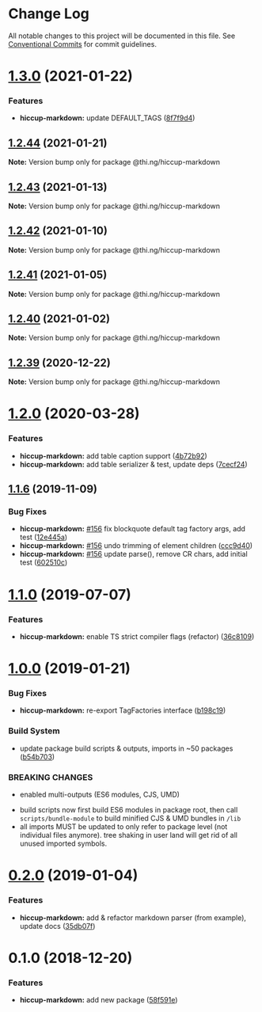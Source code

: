 # Change Log

All notable changes to this project will be documented in this file.
See [Conventional Commits](https://conventionalcommits.org) for commit guidelines.

# [1.3.0](https://github.com/thi-ng/umbrella/compare/@thi.ng/hiccup-markdown@1.2.44...@thi.ng/hiccup-markdown@1.3.0) (2021-01-22)


### Features

* **hiccup-markdown:** update DEFAULT_TAGS ([8f7f9d4](https://github.com/thi-ng/umbrella/commit/8f7f9d4b9b040799a5a981bfe00b82f233ce87bb))





## [1.2.44](https://github.com/thi-ng/umbrella/compare/@thi.ng/hiccup-markdown@1.2.43...@thi.ng/hiccup-markdown@1.2.44) (2021-01-21)

**Note:** Version bump only for package @thi.ng/hiccup-markdown





## [1.2.43](https://github.com/thi-ng/umbrella/compare/@thi.ng/hiccup-markdown@1.2.42...@thi.ng/hiccup-markdown@1.2.43) (2021-01-13)

**Note:** Version bump only for package @thi.ng/hiccup-markdown





## [1.2.42](https://github.com/thi-ng/umbrella/compare/@thi.ng/hiccup-markdown@1.2.41...@thi.ng/hiccup-markdown@1.2.42) (2021-01-10)

**Note:** Version bump only for package @thi.ng/hiccup-markdown





## [1.2.41](https://github.com/thi-ng/umbrella/compare/@thi.ng/hiccup-markdown@1.2.40...@thi.ng/hiccup-markdown@1.2.41) (2021-01-05)

**Note:** Version bump only for package @thi.ng/hiccup-markdown





## [1.2.40](https://github.com/thi-ng/umbrella/compare/@thi.ng/hiccup-markdown@1.2.39...@thi.ng/hiccup-markdown@1.2.40) (2021-01-02)

**Note:** Version bump only for package @thi.ng/hiccup-markdown





## [1.2.39](https://github.com/thi-ng/umbrella/compare/@thi.ng/hiccup-markdown@1.2.38...@thi.ng/hiccup-markdown@1.2.39) (2020-12-22)

**Note:** Version bump only for package @thi.ng/hiccup-markdown





# [1.2.0](https://github.com/thi-ng/umbrella/compare/@thi.ng/hiccup-markdown@1.1.14...@thi.ng/hiccup-markdown@1.2.0) (2020-03-28)


### Features

* **hiccup-markdown:** add table caption support ([4b72b92](https://github.com/thi-ng/umbrella/commit/4b72b92da8c832e2593a56554243e477c6bb0741))
* **hiccup-markdown:** add table serializer & test, update deps ([7cecf24](https://github.com/thi-ng/umbrella/commit/7cecf2440754a25b0b1a4ca967f49171fe83fed7))





## [1.1.6](https://github.com/thi-ng/umbrella/compare/@thi.ng/hiccup-markdown@1.1.5...@thi.ng/hiccup-markdown@1.1.6) (2019-11-09)

### Bug Fixes

* **hiccup-markdown:** [#156](https://github.com/thi-ng/umbrella/issues/156) fix blockquote default tag factory args, add test ([12e445a](https://github.com/thi-ng/umbrella/commit/12e445ac27960d3498d8b57ed6daa1520a60158e))
* **hiccup-markdown:** [#156](https://github.com/thi-ng/umbrella/issues/156) undo trimming of element children ([ccc9d40](https://github.com/thi-ng/umbrella/commit/ccc9d40723df1f898fba70be2e15352b8dfcb909))
* **hiccup-markdown:** [#156](https://github.com/thi-ng/umbrella/issues/156) update parse(), remove CR chars, add initial test ([602510c](https://github.com/thi-ng/umbrella/commit/602510c5150dbf26d43a1c9e7ca8afd7c5230f28))

# [1.1.0](https://github.com/thi-ng/umbrella/compare/@thi.ng/hiccup-markdown@1.0.22...@thi.ng/hiccup-markdown@1.1.0) (2019-07-07)

### Features

* **hiccup-markdown:** enable TS strict compiler flags (refactor) ([36c8109](https://github.com/thi-ng/umbrella/commit/36c8109))

# [1.0.0](https://github.com/thi-ng/umbrella/compare/@thi.ng/hiccup-markdown@0.2.0...@thi.ng/hiccup-markdown@1.0.0) (2019-01-21)

### Bug Fixes

* **hiccup-markdown:** re-export TagFactories interface ([b198c19](https://github.com/thi-ng/umbrella/commit/b198c19))

### Build System

* update package build scripts & outputs, imports in ~50 packages ([b54b703](https://github.com/thi-ng/umbrella/commit/b54b703))

### BREAKING CHANGES

* enabled multi-outputs (ES6 modules, CJS, UMD)

- build scripts now first build ES6 modules in package root, then call
  `scripts/bundle-module` to build minified CJS & UMD bundles in `/lib`
- all imports MUST be updated to only refer to package level
  (not individual files anymore). tree shaking in user land will get rid of
  all unused imported symbols.

# [0.2.0](https://github.com/thi-ng/umbrella/compare/@thi.ng/hiccup-markdown@0.1.2...@thi.ng/hiccup-markdown@0.2.0) (2019-01-04)

### Features

* **hiccup-markdown:** add & refactor markdown parser (from example), update docs ([35db07f](https://github.com/thi-ng/umbrella/commit/35db07f))

# 0.1.0 (2018-12-20)

### Features

* **hiccup-markdown:** add new package ([58f591e](https://github.com/thi-ng/umbrella/commit/58f591e))
